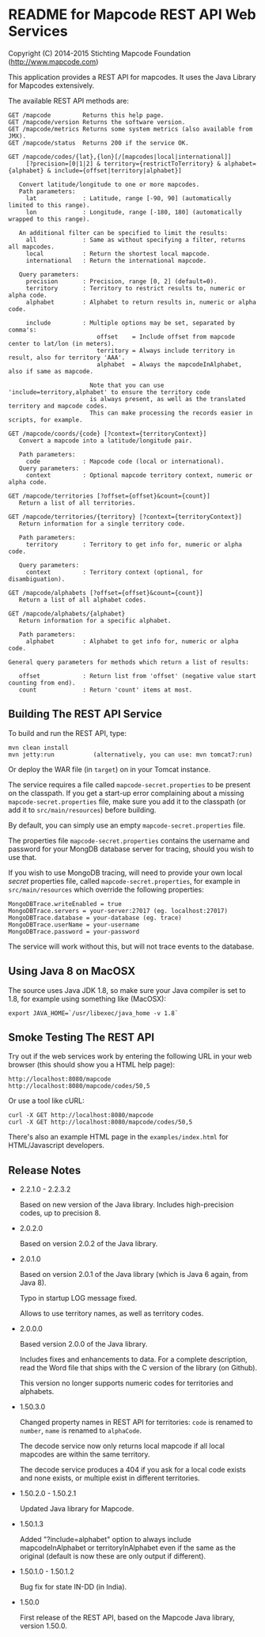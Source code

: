 # README for Mapcode REST API Web Services

Copyright (C) 2014-2015 Stichting Mapcode Foundation (http://www.mapcode.com)

This application provides a REST API for mapcodes. It uses the Java Library for Mapcodes
extensively.

The available REST API methods are:

    GET /mapcode         Returns this help page.
    GET /mapcode/version Returns the software version.
    GET /mapcode/metrics Returns some system metrics (also available from JMX).
    GET /mapcode/status  Returns 200 if the service OK.

    GET /mapcode/codes/{lat},{lon}[/[mapcodes|local|international]]
         [?precision=[0|1|2] & territory={restrictToTerritory} & alphabet={alphabet} & include={offset|territory|alphabet}]

       Convert latitude/longitude to one or more mapcodes.
       Path parameters:
         lat             : Latitude, range [-90, 90] (automatically limited to this range).
         lon             : Longitude, range [-180, 180] (automatically wrapped to this range).

       An additional filter can be specified to limit the results:
         all             : Same as without specifying a filter, returns all mapcodes.
         local           : Return the shortest local mapcode.
         international   : Return the international mapcode.

       Query parameters:
         precision       : Precision, range [0, 2] (default=0).
         territory       : Territory to restrict results to, numeric or alpha code.
         alphabet        : Alphabet to return results in, numeric or alpha code.

         include         : Multiple options may be set, separated by comma's:
                             offset    = Include offset from mapcode center to lat/lon (in meters).
                             territory = Always include territory in result, also for territory 'AAA'.
                             alphabet  = Always the mapcodeInAlphabet, also if same as mapcode.

                           Note that you can use 'include=territory,alphabet' to ensure the territory code
                           is always present, as well as the translated territory and mapcode codes.
                           This can make processing the records easier in scripts, for example.

    GET /mapcode/coords/{code} [?context={territoryContext}]
       Convert a mapcode into a latitude/longitude pair.

       Path parameters:
         code            : Mapcode code (local or international).
       Query parameters:
         context         : Optional mapcode territory context, numeric or alpha code.

    GET /mapcode/territories [?offset={offset}&count={count}]
       Return a list of all territories.

    GET /mapcode/territories/{territory} [?context={territoryContext}]
       Return information for a single territory code.

       Path parameters:
         territory       : Territory to get info for, numeric or alpha code.

       Query parameters:
         context         : Territory context (optional, for disambiguation).

    GET /mapcode/alphabets [?offset={offset}&count={count}]
       Return a list of all alphabet codes.

    GET /mapcode/alphabets/{alphabet}
       Return information for a specific alphabet.

       Path parameters:
         alphabet        : Alphabet to get info for, numeric or alpha code.

    General query parameters for methods which return a list of results:

       offset            : Return list from 'offset' (negative value start counting from end).
       count             : Return 'count' items at most.


## Building The REST API Service

To build and run the REST API, type:

    mvn clean install
    mvn jetty:run           (alternatively, you can use: mvn tomcat7:run)

Or deploy the WAR file (in `target`) on in your Tomcat instance.

The service requires a file called `mapcode-secret.properties` to be present on the
classpath. If you get a start-up error complaining about a missing `mapcode-secret.properties` file,
make sure you add it to the classpath (or add it to `src/main/resources`) before building.

By default, you can simply use an empty `mapcode-secret.properties` file.

The properties file `mapcode-secret.properties` contains the username and password for
your MongDB database server for tracing, should you wish to use that.

If you wish to use MongoDB tracing, will need to provide your own local
*secret* properties file, called `mapcode-secret.properties`, for example
in `src/main/resources` which override the following properties:

    MongoDBTrace.writeEnabled = true
    MongoDBTrace.servers = your-server:27017 (eg. localhost:27017)
    MongoDBTrace.database = your-database (eg. trace)
    MongoDBTrace.userName = your-username
    MongoDBTrace.password = your-password

The service will work without this, but will not trace events to the
database.


## Using Java 8 on MacOSX

The source uses Java JDK 1.8, so make sure your Java compiler is set to 1.8, for example
using something like (MacOSX):

    export JAVA_HOME=`/usr/libexec/java_home -v 1.8`


## Smoke Testing The REST API

Try out if the web services work by entering the following URL in your web browser
(this should show you a HTML help page):

    http://localhost:8080/mapcode
    http://localhost:8080/mapcode/codes/50,5

Or use a tool like cURL:

    curl -X GET http://localhost:8080/mapcode
    curl -X GET http://localhost:8080/mapcode/codes/50,5


There's also an example HTML page in the `examples/index.html` for HTML/Javascript developers.


## Release Notes

* 2.2.1.0 - 2.2.3.2

    Based on new version of the Java library. Includes high-precision codes, up to precision 8.

* 2.0.2.0

    Based on version 2.0.2 of the Java library.

* 2.0.1.0

    Based on version 2.0.1 of the Java library (which is Java 6 again, from Java 8).

    Typo in startup LOG message fixed.

    Allows to use territory names, as well as territory codes.

* 2.0.0.0

    Based version 2.0.0 of the Java library.

    Includes fixes and enhancements to data. For a complete description, read the Word file that ships with
    the C version of the library (on Github).

    This version no longer supports numeric codes for territories and alphabets.

* 1.50.3.0

    Changed property names in REST API for territories: `code` is renamed to `number`, `name` is renamed to `alphaCode`.

    The decode service now only returns local mapcode if all local mapcodes are within the same territory.

    The decode service produces a 404 if you ask for a local code exists and none exists, or multiple exist in
    different territories.

* 1.50.2.0 - 1.50.2.1

    Updated Java library for Mapcode.

* 1.50.1.3

    Added "?include=alphabet" option to always include mapcodeInAlphabet or territoryInAlphabet even if the same
    as the original (default is now these are only output if different).

* 1.50.1.0 - 1.50.1.2

    Bug fix for state IN-DD (in India).

* 1.50.0

    First release of the REST API, based on the Mapcode Java library, version 1.50.0.
